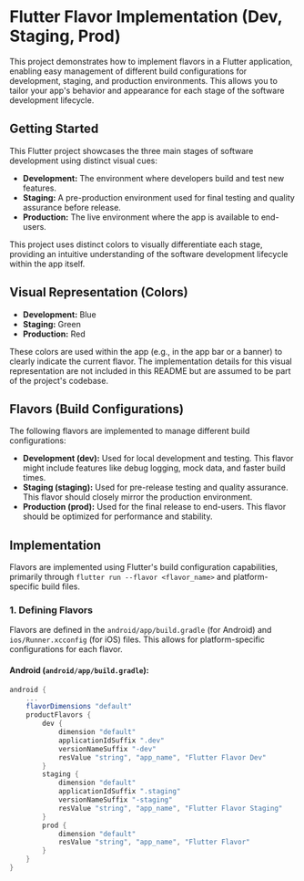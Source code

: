 # Flutter Flavor Implementation (Dev, Staging, Prod)

This project demonstrates how to implement flavors in a Flutter application, enabling easy management of different build configurations for development, staging, and production environments. This allows you to tailor your app's behavior and appearance for each stage of the software development lifecycle.

## Getting Started

This Flutter project showcases the three main stages of software development using distinct visual cues:

- **Development:** The environment where developers build and test new features.
- **Staging:** A pre-production environment used for final testing and quality assurance before release.
- **Production:** The live environment where the app is available to end-users.

This project uses distinct colors to visually differentiate each stage, providing an intuitive understanding of the software development lifecycle within the app itself.

## Visual Representation (Colors)

- **Development:** Blue
- **Staging:** Green
- **Production:** Red

These colors are used within the app (e.g., in the app bar or a banner) to clearly indicate the current flavor. The implementation details for this visual representation are not included in this README but are assumed to be part of the project's codebase.

## Flavors (Build Configurations)

The following flavors are implemented to manage different build configurations:

- **Development (dev):** Used for local development and testing. This flavor might include features like debug logging, mock data, and faster build times.
- **Staging (staging):** Used for pre-release testing and quality assurance. This flavor should closely mirror the production environment.
- **Production (prod):** Used for the final release to end-users. This flavor should be optimized for performance and stability.

## Implementation

Flavors are implemented using Flutter's build configuration capabilities, primarily through `flutter run --flavor <flavor_name>` and platform-specific build files.

### 1. Defining Flavors

Flavors are defined in the `android/app/build.gradle` (for Android) and `ios/Runner.xcconfig` (for iOS) files. This allows for platform-specific configurations for each flavor.

#### Android (`android/app/build.gradle`):

```gradle
android {
    ...
    flavorDimensions "default"
    productFlavors {
        dev {
            dimension "default"
            applicationIdSuffix ".dev"
            versionNameSuffix "-dev"
            resValue "string", "app_name", "Flutter Flavor Dev"
        }
        staging {
            dimension "default"
            applicationIdSuffix ".staging"
            versionNameSuffix "-staging"
            resValue "string", "app_name", "Flutter Flavor Staging"
        }
        prod {
            dimension "default"
            resValue "string", "app_name", "Flutter Flavor"
        }
    }
}